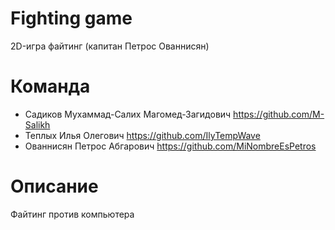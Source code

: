 # Fighting game
2D-игра файтинг (капитан Петрос Ованнисян)

# Команда

* Садиков Мухаммад-Салих Магомед-Загидович 
https://github.com/M-Salikh
* Теплых Илья Олегович 
https://github.com/IlyTempWave
* Ованнисян Петрос Абгарович 
https://github.com/MiNombreEsPetros

# Описание

Файтинг против компьютера
